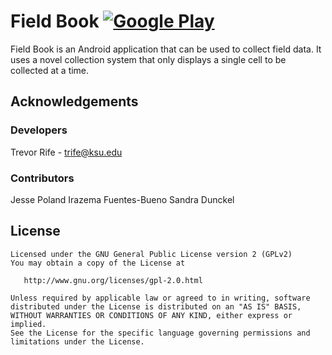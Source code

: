 # Field Book [![Google Play](http://developer.android.com/images/brand/en_generic_rgb_wo_45.png)](https://play.google.com/store/apps/details?id=com.fieldbook.tracker)
Field Book is an Android application that can be used to collect field data. It uses a novel collection system that only displays a single cell to be collected at a time.

## Acknowledgements
### Developers
Trevor Rife - trife@ksu.edu

### Contributors
Jesse Poland
Irazema Fuentes-Bueno
Sandra Dunckel

## License
    Licensed under the GNU General Public License version 2 (GPLv2)
    You may obtain a copy of the License at

       http://www.gnu.org/licenses/gpl-2.0.html

    Unless required by applicable law or agreed to in writing, software
    distributed under the License is distributed on an "AS IS" BASIS,
    WITHOUT WARRANTIES OR CONDITIONS OF ANY KIND, either express or implied.
    See the License for the specific language governing permissions and
    limitations under the License.
